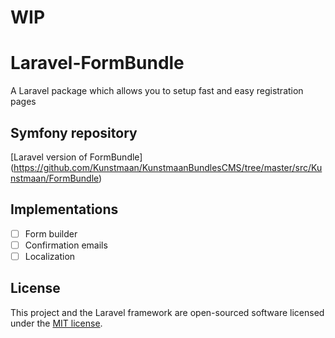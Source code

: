 # WIP 

# Laravel-FormBundle
A Laravel package which allows you to setup fast and easy registration pages

## Symfony repository
[Laravel version of FormBundle] (https://github.com/Kunstmaan/KunstmaanBundlesCMS/tree/master/src/Kunstmaan/FormBundle) 

## Implementations
- [ ] Form builder
- [ ] Confirmation emails
- [ ] Localization

## License

This project and the Laravel framework are open-sourced software licensed under the [MIT license](http://opensource.org/licenses/MIT).
